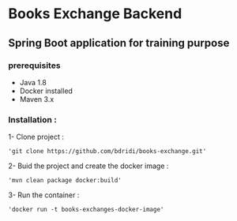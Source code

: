 # Books Exchange Backend
## Spring Boot application for training purpose 

### prerequisites

* Java 1.8
* Docker installed
* Maven 3.x

### Installation :

1- Clone project : 

	'git clone https://github.com/bdridi/books-exchange.git'
	
2- Buid the project and create the docker image : 

	'mvn clean package docker:build'
	
3- Run the container : 

	'docker run -t books-exchanges-docker-image'
	
